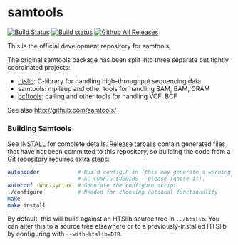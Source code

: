 samtools
========

[![Build Status](https://api.cirrus-ci.com/github/samtools/samtools.svg?branch=develop)](https://api.cirrus-ci.com/github/samtools/samtools)
[![Build status](https://ci.appveyor.com/api/projects/status/enujqi06jlqw493t/branch/develop?svg=true)](https://ci.appveyor.com/project/samtools/samtools/branch/develop)
[![Github All Releases](https://img.shields.io/github/downloads/samtools/samtools/total.svg)](https://github.com/samtools/samtools/releases/latest)

This is the official development repository for samtools.

The original samtools package has been split into three separate
but tightly coordinated projects:
- [htslib](https://github.com/samtools/htslib): C-library for handling high-throughput sequencing data
- samtools: mpileup and other tools for handling SAM, BAM, CRAM
- [bcftools](https://github.com/samtools/bcftools): calling and other tools for handling VCF, BCF

See also http://github.com/samtools/

### Building Samtools

See [INSTALL](INSTALL) for complete details.
[Release tarballs][download] contain generated files that have not been
committed to this repository, so building the code from a Git repository
requires extra steps:

```sh
autoheader            # Build config.h.in (this may generate a warning about
                      # AC_CONFIG_SUBDIRS - please ignore it).
autoconf -Wno-syntax  # Generate the configure script
./configure           # Needed for choosing optional functionality
make
make install
```

By default, this will build against an HTSlib source tree in `../htslib`.
You can alter this to a source tree elsewhere or to a previously-installed
HTSlib by configuring with `--with-htslib=DIR`.

[download]: http://www.htslib.org/download/
